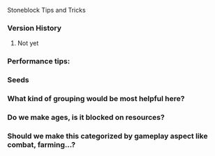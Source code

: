 Stoneblock Tips and Tricks

### Version History

1. Not yet

### Performance tips:

### Seeds

### What kind of grouping would be most helpful here?

### Do we make ages, is it blocked on resources?

### Should we make this categorized by gameplay aspect like combat, farming...? 

